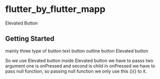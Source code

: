 # flutter_by_flutter_mapp

Elevated Button

## Getting Started


mainly three type of button
text button
outline button
Elevated button 

So we use Elevated button
inside Elevated button we have to passs two argument 
one is onPressed and second is child
in onPressed we have to pass null function,
so passing null function we only use this (){} to it.  
